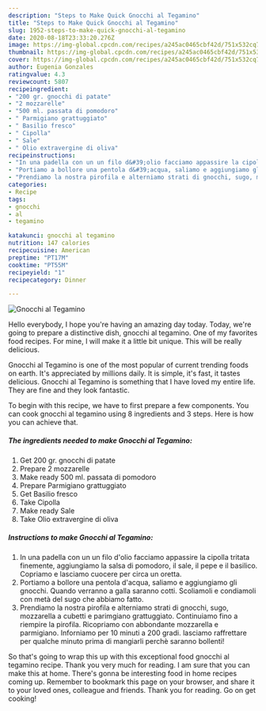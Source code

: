 ```yaml
---
description: "Steps to Make Quick Gnocchi al Tegamino"
title: "Steps to Make Quick Gnocchi al Tegamino"
slug: 1952-steps-to-make-quick-gnocchi-al-tegamino
date: 2020-08-18T23:33:20.276Z
image: https://img-global.cpcdn.com/recipes/a245ac0465cbf42d/751x532cq70/gnocchi-al-tegamino-recipe-main-photo.jpg
thumbnail: https://img-global.cpcdn.com/recipes/a245ac0465cbf42d/751x532cq70/gnocchi-al-tegamino-recipe-main-photo.jpg
cover: https://img-global.cpcdn.com/recipes/a245ac0465cbf42d/751x532cq70/gnocchi-al-tegamino-recipe-main-photo.jpg
author: Eugenia Gonzales
ratingvalue: 4.3
reviewcount: 5807
recipeingredient:
- "200 gr. gnocchi di patate"
- "2 mozzarelle"
- "500 ml. passata di pomodoro"
- " Parmigiano grattuggiato"
- " Basilio fresco"
- " Cipolla"
- " Sale"
- " Olio extravergine di oliva"
recipeinstructions:
- "In una padella con un un filo d&#39;olio facciamo appassire la cipolla tritata finemente, aggiungiamo la salsa di pomodoro, il sale, il pepe e il basilico. Copriamo e lasciamo cuocere per circa un oretta."
- "Portiamo a bollore una pentola d&#39;acqua, saliamo e aggiungiamo gli gnocchi. Quando verranno a galla saranno cotti. Scoliamoli e condiamoli con metà del sugo che abbiamo fatto."
- "Prendiamo la nostra pirofila e alterniamo strati di gnocchi, sugo, mozzarella a cubetti e parimgiano grattuggiato. Continuiamo fino a riempire la pirofila. Ricopriamo con abbondante mozzarella e parmigiano. Inforniamo per 10 minuti a 200 gradi. lasciamo raffrettare per qualche minuto prima di mangiarli perchè saranno bollenti!"
categories:
- Recipe
tags:
- gnocchi
- al
- tegamino

katakunci: gnocchi al tegamino 
nutrition: 147 calories
recipecuisine: American
preptime: "PT17M"
cooktime: "PT55M"
recipeyield: "1"
recipecategory: Dinner

---
```



![Gnocchi al Tegamino](https://img-global.cpcdn.com/recipes/a245ac0465cbf42d/751x532cq70/gnocchi-al-tegamino-recipe-main-photo.jpg)

Hello everybody, I hope you're having an amazing day today. Today, we're going to prepare a distinctive dish, gnocchi al tegamino. One of my favorites food recipes. For mine, I will make it a little bit unique. This will be really delicious.

Gnocchi al Tegamino is one of the most popular of current trending foods on earth. It's appreciated by millions daily. It is simple, it's fast, it tastes delicious. Gnocchi al Tegamino is something that I have loved my entire life. They are fine and they look fantastic.




To begin with this recipe, we have to first prepare a few components. You can cook gnocchi al tegamino using 8 ingredients and 3 steps. Here is how you can achieve that.

<!--inarticleads1-->

##### The ingredients needed to make Gnocchi al Tegamino:

1. Get 200 gr. gnocchi di patate
1. Prepare 2 mozzarelle
1. Make ready 500 ml. passata di pomodoro
1. Prepare  Parmigiano grattuggiato
1. Get  Basilio fresco
1. Take  Cipolla
1. Make ready  Sale
1. Take  Olio extravergine di oliva




<!--inarticleads2-->

##### Instructions to make Gnocchi al Tegamino:

1. In una padella con un un filo d&#39;olio facciamo appassire la cipolla tritata finemente, aggiungiamo la salsa di pomodoro, il sale, il pepe e il basilico. Copriamo e lasciamo cuocere per circa un oretta.
1. Portiamo a bollore una pentola d&#39;acqua, saliamo e aggiungiamo gli gnocchi. Quando verranno a galla saranno cotti. Scoliamoli e condiamoli con metà del sugo che abbiamo fatto.
1. Prendiamo la nostra pirofila e alterniamo strati di gnocchi, sugo, mozzarella a cubetti e parimgiano grattuggiato. Continuiamo fino a riempire la pirofila. Ricopriamo con abbondante mozzarella e parmigiano. Inforniamo per 10 minuti a 200 gradi. lasciamo raffrettare per qualche minuto prima di mangiarli perchè saranno bollenti!




So that's going to wrap this up with this exceptional food gnocchi al tegamino recipe. Thank you very much for reading. I am sure that you can make this at home. There's gonna be interesting food in home recipes coming up. Remember to bookmark this page on your browser, and share it to your loved ones, colleague and friends. Thank you for reading. Go on get cooking!
